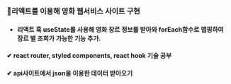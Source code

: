 ### 🚩리액트를 이용해 영화 웹서비스 사이트 구현
+ #### 리액트 훅 useState를 사용해 영화 장르 정보를 받아와 forEach함수로 맵핑하여 장르 별 조회가 가능한 기능 추가. 

#### ✔ react router, styled components, react hook 기술 공부
#### ✔ api사이트에서 json을 이용한 데이터 받아오기
